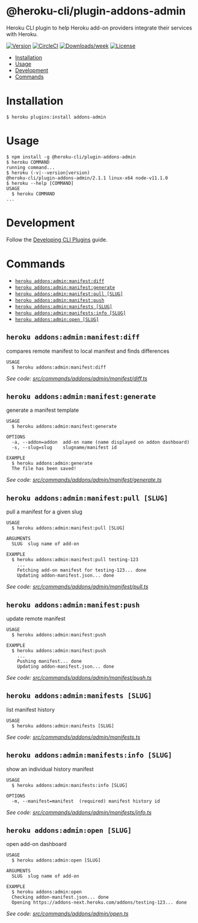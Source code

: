 @heroku-cli/plugin-addons-admin
========================

Heroku CLI plugin to help Heroku add-on providers integrate their services with Heroku.

[![Version](https://img.shields.io/npm/v/@heroku-cli/plugin-addons-admin.svg)](https://www.npmjs.com/package/@heroku-cli/plugin-addons-admin)
[![CircleCI](https://circleci.com/gh/heroku/heroku-cli-addons-admin/tree/master.svg?style=svg&circle-token=db696925a68c516a4f432c64530c5df9ba305b16)](https://circleci.com/gh/heroku/heroku-cli-addons-admin/tree/master)
[![Downloads/week](https://img.shields.io/npm/dw/@heroku-cli/plugin-addons-admin.svg)](https://npmjs.org/package/@heroku-cli/plugin-addons-admin)
[![License](https://img.shields.io/npm/l/@heroku-cli/plugin-addons-admin.svg)](https://github.com/heroku/heroku-cli-addons-admin/blob/master/package.json)
<!-- [![Appveyor CI](https://ci.appveyor.com/api/projects/status/github/heroku/heroku-cli-addons-admin?branch=master&svg=true)](https://ci.appveyor.com/project/heroku/heroku-cli-addons-admin/branch/master) -->
<!-- [![Codecov](https://codecov.io/gh/heroku/heroku-cli-addons-admin/branch/master/graph/badge.svg)](https://codecov.io/gh/heroku/heroku-cli-addons-admin) -->

<!-- toc -->
* [Installation](#installation)
* [Usage](#usage)
* [Development](#development)
* [Commands](#commands)
<!-- tocstop -->

# Installation
```sh-session
$ heroku plugins:install addons-admin
```

# Usage
<!-- usage -->
```sh-session
$ npm install -g @heroku-cli/plugin-addons-admin
$ heroku COMMAND
running command...
$ heroku (-v|--version|version)
@heroku-cli/plugin-addons-admin/2.1.1 linux-x64 node-v11.1.0
$ heroku --help [COMMAND]
USAGE
  $ heroku COMMAND
...
```
<!-- usagestop -->

# Development

Follow the [Developing CLI Plugins](https://devcenter.heroku.com/articles/developing-cli-plugins) guide.

# Commands
<!-- commands -->
* [`heroku addons:admin:manifest:diff`](#heroku-addonsadminmanifestdiff)
* [`heroku addons:admin:manifest:generate`](#heroku-addonsadminmanifestgenerate)
* [`heroku addons:admin:manifest:pull [SLUG]`](#heroku-addonsadminmanifestpull-slug)
* [`heroku addons:admin:manifest:push`](#heroku-addonsadminmanifestpush)
* [`heroku addons:admin:manifests [SLUG]`](#heroku-addonsadminmanifests-slug)
* [`heroku addons:admin:manifests:info [SLUG]`](#heroku-addonsadminmanifestsinfo-slug)
* [`heroku addons:admin:open [SLUG]`](#heroku-addonsadminopen-slug)

## `heroku addons:admin:manifest:diff`

compares remote manifest to local manifest and finds differences

```
USAGE
  $ heroku addons:admin:manifest:diff
```

_See code: [src/commands/addons/admin/manifest/diff.ts](https://github.com/heroku/heroku-cli-addons-admin/blob/v2.1.1/src/commands/addons/admin/manifest/diff.ts)_

## `heroku addons:admin:manifest:generate`

generate a manifest template

```
USAGE
  $ heroku addons:admin:manifest:generate

OPTIONS
  -a, --addon=addon  add-on name (name displayed on addon dashboard)
  -s, --slug=slug    slugname/manifest id

EXAMPLE
  $ heroku addons:admin:generate
  The file has been saved!
```

_See code: [src/commands/addons/admin/manifest/generate.ts](https://github.com/heroku/heroku-cli-addons-admin/blob/v2.1.1/src/commands/addons/admin/manifest/generate.ts)_

## `heroku addons:admin:manifest:pull [SLUG]`

pull a manifest for a given slug

```
USAGE
  $ heroku addons:admin:manifest:pull [SLUG]

ARGUMENTS
  SLUG  slug name of add-on

EXAMPLE
  $ heroku addons:admin:manifest:pull testing-123
    ...
    Fetching add-on manifest for testing-123... done
    Updating addon-manifest.json... done
```

_See code: [src/commands/addons/admin/manifest/pull.ts](https://github.com/heroku/heroku-cli-addons-admin/blob/v2.1.1/src/commands/addons/admin/manifest/pull.ts)_

## `heroku addons:admin:manifest:push`

update remote manifest

```
USAGE
  $ heroku addons:admin:manifest:push

EXAMPLE
  $ heroku addons:admin:manifest:push
    ...
    Pushing manifest... done
    Updating addon-manifest.json... done
```

_See code: [src/commands/addons/admin/manifest/push.ts](https://github.com/heroku/heroku-cli-addons-admin/blob/v2.1.1/src/commands/addons/admin/manifest/push.ts)_

## `heroku addons:admin:manifests [SLUG]`

list manifest history

```
USAGE
  $ heroku addons:admin:manifests [SLUG]
```

_See code: [src/commands/addons/admin/manifests.ts](https://github.com/heroku/heroku-cli-addons-admin/blob/v2.1.1/src/commands/addons/admin/manifests.ts)_

## `heroku addons:admin:manifests:info [SLUG]`

show an individual history manifest

```
USAGE
  $ heroku addons:admin:manifests:info [SLUG]

OPTIONS
  -m, --manifest=manifest  (required) manifest history id
```

_See code: [src/commands/addons/admin/manifests/info.ts](https://github.com/heroku/heroku-cli-addons-admin/blob/v2.1.1/src/commands/addons/admin/manifests/info.ts)_

## `heroku addons:admin:open [SLUG]`

open add-on dashboard

```
USAGE
  $ heroku addons:admin:open [SLUG]

ARGUMENTS
  SLUG  slug name of add-on

EXAMPLE
  $ heroku addons:admin:open
  Checking addon-manifest.json... done
  Opening https://addons-next.heroku.com/addons/testing-123... done
```

_See code: [src/commands/addons/admin/open.ts](https://github.com/heroku/heroku-cli-addons-admin/blob/v2.1.1/src/commands/addons/admin/open.ts)_
<!-- commandsstop -->
